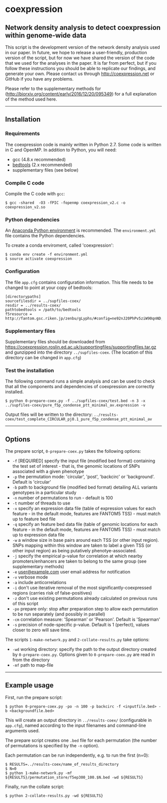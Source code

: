 # coexpression

## Network density analysis to detect coexpression within genome-wide data

This script is the development version of the network density analysis 
used in our paper. In future, we hope to release a user-friendly, 
production version of the script, but for now we have shared the 
version of the code that we used for the analyses in the paper. 
It is far from perfect, but if you follow these instructions you 
should be able to replicate our findings, and generate your own. 
Please contact us through http://coexpression.net or GitHub if you have any 
problems.

Please refer to the supplementary methods for (http://biorxiv.org/content/early/2016/12/20/095349) for a full explanation of the method used here.

---
## Installation

### Requirements

The coexpression code is mainly written in Python 2.7. Some code is written in C and OpenMP. In addition to Python, you will need:

* gcc (4.8.x recommended)
* [bedtools](https://bedtools.readthedocs.io) (2.x recommended)
* supplementary files (see below)

### Compile C code

Compile the C code with `gcc`:
```
$ gcc -shared  -O3 -fPIC -fopenmp coexpression_v2.c -o coexpression_v2.so
```

### Python dependencies

An [Anaconda Python environment](https://www.anaconda.com/download) is recommended. The `environment.yml` file contains the Python dependencies. 

To create a conda enviroment, called 'coexpression':
```
$ conda env create -f environment.yml
$ source activate coexpression
```

### Configuration

The file `app.cfg` contains configuration information. This file needs to be changed to point at your copy of bedtools:

```
[directorypaths]
sourcefilesdir = ../supfiles-coex/
resdir = ../results-coex/
pathtobedtools = /path/to/bedtools
f5resource = http://fantom.gsc.riken.jp/zenbu/gLyphs/#config=ne92nJ20PhPv5ziW90qnND;loc=hg19::
```

### Supplementary files

Supplementary files should be downloaded from https://coexpression.roslin.ed.ac.uk/supportingfiles/supportingfiles.tar.gz 
and gunzipped into the directory `../supfiles-coex`. (The location of this directory can be changed in `app.cfg`)


### Test the installation

The following command runs a simple analysis and can be used to check that all the components and dependencies of 
coexpression are correctly installed.
```
$ python 0-prepare-coex.py -f ../supfiles-coex/test.bed -n 3 -x ../supfiles-coex/pure_f5p_condense_ptt_minimal_av.expression -v
```
Output files will be written to the directory: `../results-coex/test_complete_CIRCULAR_pj0.1_pure_f5p_condense_ptt_minimal_av`

---
## Options

The prepare script, `0-prepare-coex.py` takes the following options:

* `-f` [REQUIRED] specify the input file (modified bed format) containing the test set of interest - that is, the genomic locations of SNPs associated with a given phenotype
* `-p` the permutation mode: 'circular', 'post', 'backcirc' or 'background'. Default is 'circular'
* `-b` path to background file (modified bed format) detailing ALL variants genotypes in a particular study 
* `-n` number of permutations to run - default is 100
* `-t` number of threads to use 
* `-x` specify an expression data file (table of expression values for each feature - in the default mode, features are FANTOM5 TSS) - must match up to feature bed file
* `-q` specify an feature bed data file (table of genomic locations for each feature - in the default mode, features are FANTOM5 TSS) - must match up to expression data file
* `-w` a window size in base pairs around each TSS (or other input region). SNPs mapping within this window are taken to label a given TSS (or other input region) as being putatively phenotye-associated.
* `-j` specify the empirical p-value for correlation at which nearby promoters/enhancers are taken to belong to the same group (see supplementary methods) 
* `-e` user@example.com user email address for notification 
* `-v` verbose mode 
* `-a` include anticorrelations 
* `-i` don't use iterative removal of the most significantly-coexpressed regions (carries risk of false-positives) 
* `-z` don't use existing permutations already calculated on previous runs of this script
* `-po` prepare only: stop after preparation step to allow each permutation to be run separately (and possibly in parallel)
* `-cm` correlation measure: 'Spearman' or 'Pearson'. Default is 'Spearman'
* `-s` precision of node-specific p-value. Default is 1 (perfect), values closer to zero will save time. 

The scripts `1-make-network.py` and `2-collate-results.py` take options:

* `-wd` working directory: specify the path to the output directory created by `0-prepare-coex.py`. 
Options given to `0-prepare-coex.py` are read in from the directory 
* `-mf` path to map-file

---
## Example usage

First, run the prepare script:
```
$ python 0-prepare-coex.py -po -n 100 -p backcirc -f <inputfile.bed> -b <backgroundfile.bed> 
```
This will create an output directory in `../results-coex/` (configurable in `app.cfg`), named according to the input 
filenames and command-line arguments used. 

The prepare script creates one `.bed` file for each permutation (the number of permutations is specified by the `-n` 
option).

Each permutation can be run independently, e.g. to run the first (n=0):
```
$ RESULTS=../results-coex/name_of_results_directory
$ N=0
$ python 1-make-network.py -mf ${RESULTS}/permutation_store/f5ep300_100.$N.bed -wd ${RESULTS}
```

Finally, run the collate script:
```
$ python 2-collate-results.py -wd ${RESULTS}
```